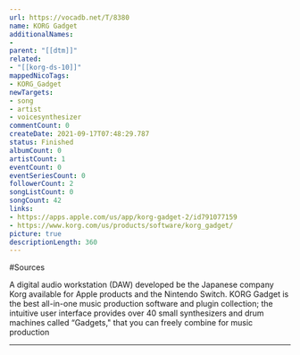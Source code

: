 ```yaml
---
url: https://vocadb.net/T/8380
name: KORG Gadget
additionalNames: 
- 
parent: "[[dtm]]"
related:
- "[[korg-ds-10]]"
mappedNicoTags:
- KORG_Gadget
newTargets:
- song
- artist
- voicesynthesizer
commentCount: 0
createDate: 2021-09-17T07:48:29.787
status: Finished
albumCount: 0
artistCount: 1
eventCount: 0
eventSeriesCount: 0
followerCount: 2
songListCount: 0
songCount: 42
links: 
- https://apps.apple.com/us/app/korg-gadget-2/id791077159
- https://www.korg.com/us/products/software/korg_gadget/
picture: true
descriptionLength: 360
---
```


#Sources

A digital audio workstation (DAW) developed be the Japanese company Korg available for Apple products and the Nintendo Switch. KORG Gadget is the best all-in-one music production software and plugin collection; the intuitive user interface provides over 40 small synthesizers and drum machines called “Gadgets," that you can freely combine for music production

---


